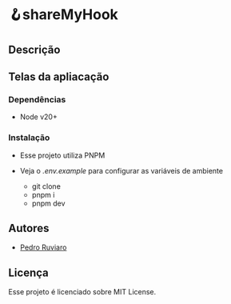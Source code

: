 # 🪝shareMyHook

<!-- TODO: Uma plataforma... -->

## Descrição

<!-- TODO: O projeto teve como objetivo... -->

<!-- [Entre como convidado e teste agora!](https://sharemyhook.pedroruviaro.com.br/auth/login) -->

## Telas da apliacação

<!-- Print das telas -->

### Dependências

- Node v20+

### Instalação

- Esse projeto utiliza PNPM
- Veja o _.env.example_ para configurar as variáveis de ambiente

  - git clone
  - pnpm i
  - pnpm dev

## Autores

- [Pedro Ruviaro](https://pedroruviaro.com.br/)

## Licença

Esse projeto é licenciado sobre MIT License.
